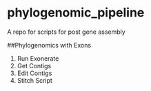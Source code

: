 # phylogenomic_pipeline
A repo for scripts for post gene assembly



##Phylogenomics with Exons
1. Run Exonerate
2. Get Contigs
3. Edit Contigs
4. Stitch Script
